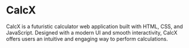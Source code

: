 # CalcX
CalcX is a futuristic calculator web application built with HTML, CSS, and JavaScript. Designed with a modern UI and smooth interactivity, CalcX offers users an intuitive and engaging way to perform calculations.




